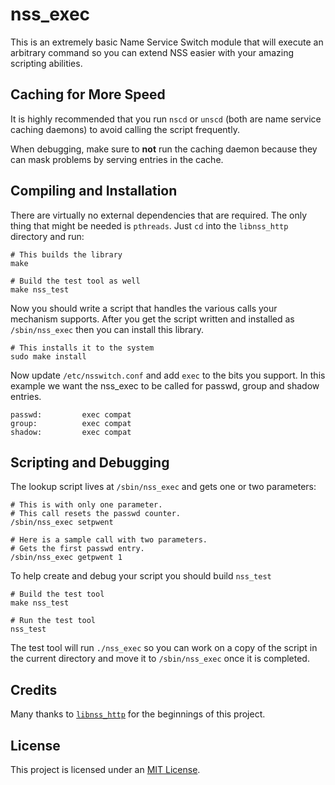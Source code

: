 nss_exec
========

This is an extremely basic Name Service Switch module that will execute an arbitrary command so you can extend NSS easier with your amazing scripting abilities.


Caching for More Speed
----------------------

It is highly recommended that you run `nscd` or `unscd` (both are name service caching daemons) to avoid calling the script frequently.

When debugging, make sure to **not** run the caching daemon because they can mask problems by serving entries in the cache.


Compiling and Installation
--------------------------

There are virtually no external dependencies that are required.  The only thing that might be needed is `pthreads`.  Just `cd` into the `libnss_http` directory and run:

    # This builds the library
    make

    # Build the test tool as well
    make nss_test

Now you should write a script that handles the various calls your mechanism supports.  After you get the script written and installed as `/sbin/nss_exec` then you can install this library.

    # This installs it to the system
    sudo make install

Now update `/etc/nsswitch.conf` and add `exec` to the bits you support.  In this example we want the nss_exec to be called for passwd, group and shadow entries.

    passwd:         exec compat
    group:          exec compat
    shadow:         exec compat


Scripting and Debugging
-----------------------

The lookup script lives at `/sbin/nss_exec` and gets one or two parameters:

    # This is with only one parameter.
    # This call resets the passwd counter.
    /sbin/nss_exec setpwent

    # Here is a sample call with two parameters.
    # Gets the first passwd entry.
    /sbin/nss_exec getpwent 1

To help create and debug your script you should build `nss_test`

    # Build the test tool
    make nss_test

    # Run the test tool
    nss_test

The test tool will run `./nss_exec` so you can work on a copy of the script in the current directory and move it to `/sbin/nss_exec` once it is completed.


Credits
-------

Many thanks to [`libnss_http`](https://github.com/gmjosack/nss_http) for the beginnings of this project.


License
-------

This project is licensed under an [MIT License](LICENSE.md).
